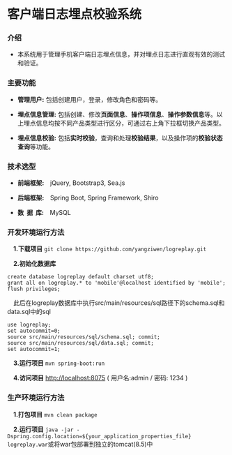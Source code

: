# 客户端日志埋点校验系统

### 介绍
- 本系统用于管理手机客户端日志埋点信息，并对埋点日志进行直观有效的测试和验证。

### 主要功能

- **管理用户:** 包括创建用户，登录，修改角色和密码等。

- **埋点信息管理:** 包括创建、修改**页面信息**、**操作项信息**、**操作参数信息**等。以上埋点信息均按不同产品类型进行区分，可通过右上角下拉框切换产品类型。

- **埋点信息校验:** 包括**实时校验**，查询和处理**校验结果**，以及操作项的**校验状态查询**等功能。

### 技术选型

- **前端框架:**&ensp;&ensp;jQuery, Bootstrap3, Sea.js

- **后端框架:**&ensp;&ensp;Spring Boot, Spring Framework, Shiro

- **数&nbsp;&nbsp;据&nbsp;&nbsp;库:**&ensp;&ensp;MySQL

### 开发环境运行方法

 &ensp;&ensp;**1.下载项目**  `git clone https://github.com/yangziwen/logreplay.git`

 &ensp;&ensp;**2.初始化数据库**
 
```
create database logreplay default charset utf8;
grant all on logreplay.* to 'mobile'@localhost identified by 'mobile';
flush privileges;
```
&ensp;&ensp;此后在logreplay数据库中执行src/main/resources/sql路径下的schema.sql和data.sql中的sql
```
use logreplay;
set autocommit=0;
source src/main/resources/sql/schema.sql; commit;
source src/main/resources/sql/data.sql; commit;
set autocommit=1;
```

 &ensp;&ensp;**3.运行项目**  `mvn spring-boot:run`

 &ensp;&ensp;**4.访问项目** [http://localhost:8075](http://localhost:8075) ( 用户名:admin / 密码: 1234 )

### 生产环境运行方法
 &ensp;&ensp;**1.打包项目** `mvn clean package`

 &ensp;&ensp;**2.运行项目** `java -jar -Dspring.config.location=${your_application_properties_file} logreplay.war`或将war包部署到独立的tomcat(8.5)中